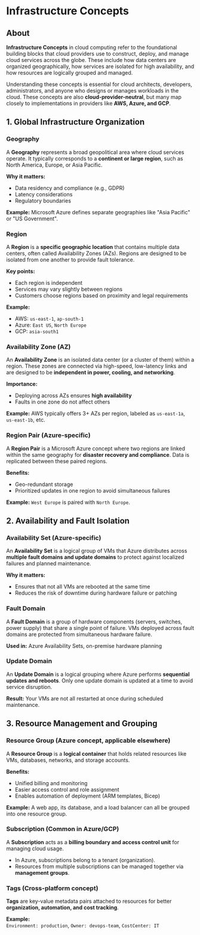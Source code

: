 # Infrastructure Concepts

## About

**Infrastructure Concepts** in cloud computing refer to the foundational building blocks that cloud providers use to construct, deploy, and manage cloud services across the globe. These include how data centers are organized geographically, how services are isolated for high availability, and how resources are logically grouped and managed.

Understanding these concepts is essential for cloud architects, developers, administrators, and anyone who designs or manages workloads in the cloud. These concepts are also **cloud-provider-neutral**, but many map closely to implementations in providers like **AWS, Azure, and GCP**.

## 1. Global Infrastructure Organization

### Geography

A **Geography** represents a broad geopolitical area where cloud services operate. It typically corresponds to a **continent or large region**, such as North America, Europe, or Asia Pacific.

**Why it matters:**

* Data residency and compliance (e.g., GDPR)
* Latency considerations
* Regulatory boundaries

**Example:** Microsoft Azure defines separate geographies like "Asia Pacific" or "US Government".

### Region

A **Region** is a **specific geographic location** that contains multiple data centers, often called Availability Zones (AZs). Regions are designed to be isolated from one another to provide fault tolerance.

**Key points:**

* Each region is independent
* Services may vary slightly between regions
* Customers choose regions based on proximity and legal requirements

**Example:**

* AWS: `us-east-1`, `ap-south-1`
* Azure: `East US`, `North Europe`
* GCP: `asia-south1`

### Availability Zone (AZ)

An **Availability Zone** is an isolated data center (or a cluster of them) within a region. These zones are connected via high-speed, low-latency links and are designed to be **independent in power, cooling, and networking**.

**Importance:**

* Deploying across AZs ensures **high availability**
* Faults in one zone do not affect others

**Example:** AWS typically offers 3+ AZs per region, labeled as `us-east-1a`, `us-east-1b`, etc.

### Region Pair (Azure-specific)

A **Region Pair** is a Microsoft Azure concept where two regions are linked within the same geography for **disaster recovery and compliance**. Data is replicated between these paired regions.

**Benefits:**

* Geo-redundant storage
* Prioritized updates in one region to avoid simultaneous failures

**Example:** `West Europe` is paired with `North Europe`.

## 2. Availability and Fault Isolation

### Availability Set (Azure-specific)

An **Availability Set** is a logical group of VMs that Azure distributes across **multiple fault domains and update domains** to protect against localized failures and planned maintenance.

**Why it matters:**

* Ensures that not all VMs are rebooted at the same time
* Reduces the risk of downtime during hardware failure or patching

### Fault Domain

A **Fault Domain** is a group of hardware components (servers, switches, power supply) that share a single point of failure. VMs deployed across fault domains are protected from simultaneous hardware failure.

**Used in:** Azure Availability Sets, on-premise hardware planning

### Update Domain

An **Update Domain** is a logical grouping where Azure performs **sequential updates and reboots**. Only one update domain is updated at a time to avoid service disruption.

**Result:** Your VMs are not all restarted at once during scheduled maintenance.

## 3. Resource Management and Grouping

### Resource Group (Azure concept, applicable elsewhere)

A **Resource Group** is a **logical container** that holds related resources like VMs, databases, networks, and storage accounts.

**Benefits:**

* Unified billing and monitoring
* Easier access control and role assignment
* Enables automation of deployment (ARM templates, Bicep)

**Example:** A web app, its database, and a load balancer can all be grouped into one resource group.

### Subscription (Common in Azure/GCP)

A **Subscription** acts as a **billing boundary and access control unit** for managing cloud usage.

* In Azure, subscriptions belong to a tenant (organization).
* Resources from multiple subscriptions can be managed together via **management groups**.

### Tags (Cross-platform concept)

**Tags** are key-value metadata pairs attached to resources for better **organization, automation, and cost tracking**.

**Example:**\
`Environment: production`, `Owner: devops-team`, `CostCenter: IT`
